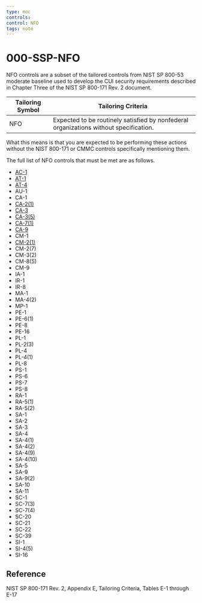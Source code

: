 ```yaml
---
type: moc
controls:
control: NFO
tags: note
---
```


# 000-SSP-NFO

NFO controls are a subset of the tailored controls from NIST SP 800-53 moderate baseline used to develop the CUI security requirements described in Chapter Three of the NIST SP 800-171 Rev. 2 document.

| Tailoring Symbol | Tailoring Criteria                                                                    |
| ---------------- | ------------------------------------------------------------------------------------- |
| NFO              | Expected to be routinely satisfied by nonfederal organizations without specification. |

What this means is that you are expected to be performing these actions without the NIST 800-171 or CMMC controls specifically mentioning them.

The full list of NFO controls that must be met are as follows.

- [AC-1](AC-1.md)
- [AT-1](AT-1.md)
- [AT-4](AT-4.md)
- AU-1
- CA-1
- [CA-2(1)](CA-2(1).md)
- [CA-3](CA-3.md)
- [CA-3(5)](CA-3(5).md)
- [CA-7(1)](CA-7(1).md)
- [CA-9](CA-9.md)
- CM-1
- [CM-2(1)](CM-2(1).md)
- CM-2(7)
- CM-3(2)
- CM-8(5)
- CM-9
- IA-1
- IR-1
- IR-8
- MA-1
- MA-4(2)
- MP-1
- PE-1
- PE-6(1)
- PE-8
- PE-16
- PL-1
- PL-2(3)
- PL-4
- PL-4(1)
- PL-8
- PS-1
- PS-6
- PS-7
- PS-8
- RA-1
- RA-5(1)
- RA-5(2)
- SA-1
- SA-2
- SA-3
- SA-4
- SA-4(1)
- SA-4(2)
- SA-4(9)
- SA-4(10)
- SA-5
- SA-9
- SA-9(2)
- SA-10
- SA-11
- SC-1
- SC-7(3)
- SC-7(4)
- SC-20
- SC-21
- SC-22
- SC-39
- SI-1
- SI-4(5)
- SI-16

## Reference

NIST SP 800-171 Rev. 2, Appendix E, Tailoring Criteria, Tables E-1 through E-17
